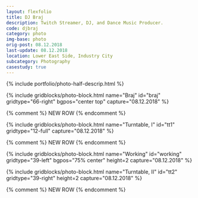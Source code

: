 ```yaml
---
layout: flexfolio
title: DJ Braj
description: Twitch Streamer, DJ, and Dance Music Producer.
code: djbraj
category: photo
img-base: photo
orig-post: 08.12.2018
last-update: 08.12.2018
location: Lower East Side, Industry City
subcategory: Photography
casestudy: true
---
```


{% include portfolio/photo-half-descrip.html %}

{% include gridblocks/photo-block.html
      name="Braj"
      id="braj"
      gridtype="66-right"
      bgpos="center top"
      capture="08.12.2018" %}

{% comment %} NEW ROW {% endcomment %}

{% include gridblocks/photo-block.html
      name="Turntable, I"
      id="tt1"
      gridtype="12-full"
      capture="08.12.2018" %}

{% comment %} NEW ROW {% endcomment %}

{% include gridblocks/photo-block.html
      name="Working"
      id="working"
      gridtype="39-left"
      bgpos="75% center"
      height=2
      capture="08.12.2018" %}

{% include gridblocks/photo-block.html
      name="Turntable, II"
      id="tt2"
      gridtype="39-right"
      height=2
      capture="08.12.2018" %}

{% comment %} NEW ROW {% endcomment %}